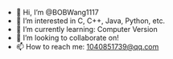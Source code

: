 - 👋 Hi, I’m @BOBWang1117
- 👀 I’m interested in C, C++, Java, Python, etc.
- 🌱 I’m currently learning: Computer Version
- 💞️ I’m looking to collaborate on!
- 📫 How to reach me: 1040851739@qq.com

<!---
BOBWang1117/BOBWang1117 is a ✨ special ✨ repository because its `README.md` (this file) appears on your GitHub profile.
You can click the Preview link to take a look at your changes.
--->
